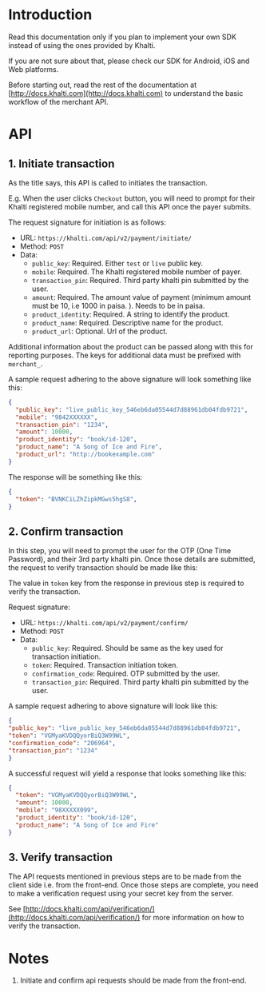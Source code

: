 # Introduction

Read this documentation only if you plan to implement
your own SDK instead of using the ones provided by Khalti.

If you are not sure about that, please check our SDK for
Android, iOS and Web platforms.

Before starting out, read the rest of the documentation at
[http://docs.khalti.com](http://docs.khalti.com) to understand
the basic workflow of the merchant API.


# API

## 1. Initiate transaction

As the title says, this API is called to initiates the transaction.

E.g. When the user clicks `Checkout` button, you will need to
prompt for their Khalti registered mobile number, and call this API once
the payer submits.

The request signature for initiation is as follows:

* URL: `https://khalti.com/api/v2/payment/initiate/`
* Method: `POST`
* Data:
  * `public_key`: Required. Either `test` or `live` public key.
  * `mobile`: Required. The Khalti registered mobile number of payer.
  * `transaction_pin`: Required. Third party khalti pin submitted by the user.
  * `amount`: Required. The amount value of payment (minimum amount must be 10, i.e 1000 in paisa.
). Needs to be in paisa.
  * `product_identity`: Required. A string to identify the product.
  * `product_name`: Required. Descriptive name for the product.
  * `product_url`: Optional. Url of the product.

Additional information about the product can be passed along with this
for reporting purposes. The keys for additional data must be prefixed
with `merchant_`.

A sample request adhering to the above signature will look something like this:

```json
{
  "public_key": "live_public_key_546eb6da05544d7d88961db04fdb9721",
  "mobile": "9842XXXXXX",
  "transaction_pin": "1234",
  "amount": 10000,
  "product_identity": "book/id-120",
  "product_name": "A Song of Ice and Fire",
  "product_url": "http://bookexample.com"
}
```

The response will be something like this:

```json
{
  "token": "BVNKCiLZhZipkMGws5hgS8",
}
```

## 2. Confirm transaction

In this step, you will need to prompt the user for the OTP (One Time Password),
and their 3rd party khalti pin. Once those details are submitted, the
request to verify transaction should be made like this:

The value in `token` key from the response in previous step is required
to verify the transaction.

Request signature:

* URL: `https://khalti.com/api/v2/payment/confirm/`
* Method: `POST`
* Data:
  * `public_key`: Required. Should be same as the key used for transaction initiation.
  * `token`: Required. Transaction initiation token.
  * `confirmation_code`: Required. OTP submitted by the user.
  * `transaction_pin`: Required. Third party khalti pin submitted by the user.

A sample request adhering to above signature will look like this:

```json
{
"public_key": "live_public_key_546eb6da05544d7d88961db04fdb9721",
"token": "VGMyaKVDQQyorBiQ3W99WL",
"confirmation_code": "206964",
"transaction_pin": "1234"
}

```

A successful request will yield a response that looks something like this:

```json
{
  "token": "VGMyaKVDQQyorBiQ3W99WL",
  "amount": 10000,
  "mobile": "98XXXXX099",
  "product_identity": "book/id-120",
  "product_name": "A Song of Ice and Fire"
}
```

## 3. Verify transaction

The API requests mentioned in previous steps are to be made from the
client side i.e. from the front-end. Once those steps are complete, you 
need to make a verification request using your secret key from the server.

See [http://docs.khalti.com/api/verification/](http://docs.khalti.com/api/verification/)
for more information on how to verify the transaction.


# Notes

1. Initiate and confirm api requests should be made from the front-end.


